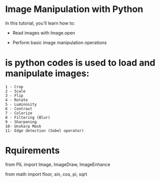 # Image Manipulation with Python

In this tutorial, you’ll learn how to:

  - Read images with Image.open
  
  - Perform basic image manipulation operations

# is python codes is used to load and manipulate images:
  
    1 - Crop
    2 - Scale
    3 - Flip
    4 - Rotate
    5 - Luminosity
    6 - Contrast
    7 - Colorize
    8 - Filtering (Blur)
    9 - Sharpening
    10- Unsharp Mask
    11- Edge detection (Sobel operator)
    
 
# Rquirements

  from PIL import Image, ImageDraw, ImageEnhance

  from math import floor, sin, cos, pi, sqrt
